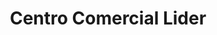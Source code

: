 ---
title: "Centro Comercial Lider"
url: /roldanillo/centro-comercial-lider/
shop: Einkaufszentrum
---